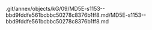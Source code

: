 .git/annex/objects/kG/09/MD5E-s1153--bbd9fddfe561bcbbc50278c8376b1ff8.md/MD5E-s1153--bbd9fddfe561bcbbc50278c8376b1ff8.md